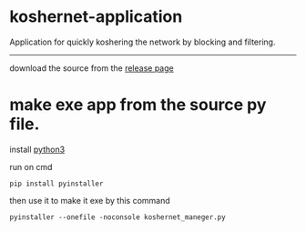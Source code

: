 # koshernet-application
Application for quickly koshering the network by blocking and filtering.

---

download the source from the [release page](https://github.com/koshernet/koshernet-application/releases/tag/koshernet-application)

# make exe app from the source py file.

install [python3](https://www.python.org/downloads/)

run on cmd

```pip install pyinstaller```

then use it to make it exe by this command

```pyinstaller --onefile -noconsole koshernet_maneger.py```
